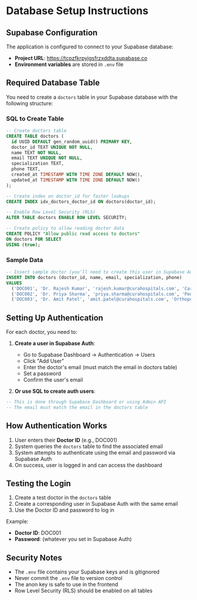 # Database Setup Instructions

## Supabase Configuration

The application is configured to connect to your Supabase database:
- **Project URL**: https://tcpzfkrpyjgsfrzxddta.supabase.co
- **Environment variables** are stored in `.env` file

## Required Database Table

You need to create a `doctors` table in your Supabase database with the following structure:

### SQL to Create Table

```sql
-- Create doctors table
CREATE TABLE doctors (
  id UUID DEFAULT gen_random_uuid() PRIMARY KEY,
  doctor_id TEXT UNIQUE NOT NULL,
  name TEXT NOT NULL,
  email TEXT UNIQUE NOT NULL,
  specialization TEXT,
  phone TEXT,
  created_at TIMESTAMP WITH TIME ZONE DEFAULT NOW(),
  updated_at TIMESTAMP WITH TIME ZONE DEFAULT NOW()
);

-- Create index on doctor_id for faster lookups
CREATE INDEX idx_doctors_doctor_id ON doctors(doctor_id);

-- Enable Row Level Security (RLS)
ALTER TABLE doctors ENABLE ROW LEVEL SECURITY;

-- Create policy to allow reading doctor data
CREATE POLICY "Allow public read access to doctors" 
ON doctors FOR SELECT 
USING (true);
```

### Sample Data

```sql
-- Insert sample doctor (you'll need to create this user in Supabase Auth first)
INSERT INTO doctors (doctor_id, name, email, specialization, phone)
VALUES 
  ('DOC001', 'Dr. Rajesh Kumar', 'rajesh.kumar@curahospitals.com', 'Cardiology', '+91-9876543210'),
  ('DOC002', 'Dr. Priya Sharma', 'priya.sharma@curahospitals.com', 'Pediatrics', '+91-9876543211'),
  ('DOC003', 'Dr. Amit Patel', 'amit.patel@curahospitals.com', 'Orthopedics', '+91-9876543212');
```

## Setting Up Authentication

For each doctor, you need to:

1. **Create a user in Supabase Auth**:
   - Go to Supabase Dashboard → Authentication → Users
   - Click "Add User"
   - Enter the doctor's email (must match the email in doctors table)
   - Set a password
   - Confirm the user's email

2. **Or use SQL to create auth users**:
```sql
-- This is done through Supabase Dashboard or using Admin API
-- The email must match the email in the doctors table
```

## How Authentication Works

1. User enters their **Doctor ID** (e.g., DOC001)
2. System queries the `doctors` table to find the associated email
3. System attempts to authenticate using the email and password via Supabase Auth
4. On success, user is logged in and can access the dashboard

## Testing the Login

1. Create a test doctor in the `doctors` table
2. Create a corresponding user in Supabase Auth with the same email
3. Use the Doctor ID and password to log in

Example:
- **Doctor ID**: DOC001
- **Password**: (whatever you set in Supabase Auth)

## Security Notes

- The `.env` file contains your Supabase keys and is gitignored
- Never commit the `.env` file to version control
- The anon key is safe to use in the frontend
- Row Level Security (RLS) should be enabled on all tables
